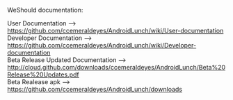 WeShould documentation:

User Documentation --> https://github.com/ccemeraldeyes/AndroidLunch/wiki/User-documentation<br/>
Developer Documentation --> https://github.com/ccemeraldeyes/AndroidLunch/wiki/Developer-documentation<br/>
Beta Release Updated Documentation --> http://cloud.github.com/downloads/ccemeraldeyes/AndroidLunch/Beta%20Release%20Updates.pdf<br/>
Beta Realease apk --> https://github.com/ccemeraldeyes/AndroidLunch/downloads